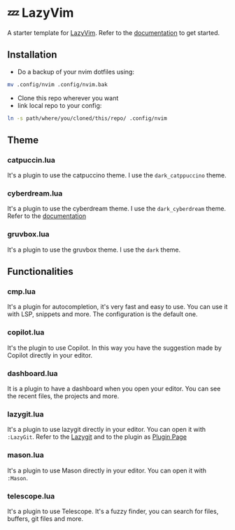 # 💤 LazyVim

A starter template for [LazyVim](https://github.com/LazyVim/LazyVim).
Refer to the [documentation](https://lazyvim.github.io/installation) to get started.

## Installation
- Do a backup of your nvim dotfiles using: 
```Bash
mv .config/nvim .config/nvim.bak
```

- Clone this repo wherever you want
- link local repo to your config: 
```Bash
ln -s path/where/you/cloned/this/repo/ .config/nvim
```

## Theme

### catpuccin.lua

It's a plugin to use the catpuccino theme. I use the `dark_catppuccino` theme.

### cyberdream.lua
It's a plugin to use the cyberdream theme. I use the `dark_cyberdream` theme.
Refer to the [documentation](https://github.com/scottmckendry/cyberdream.nvim)

### gruvbox.lua

It's a plugin to use the gruvbox theme. I use the `dark` theme.

## Functionalities

### cmp.lua

It's a plugin for autocompletion, it's very fast and easy to use. You can use it with LSP, snippets and more.
The configuration is the default one.

### copilot.lua

It's the plugin to use Copilot. In this way you have the suggestion made by Copilot directly in your editor.

### dashboard.lua

It is a plugin to have a dashboard when you open your editor. You can see the recent files, the projects and more.

### lazygit.lua

It's a plugin to use lazygit directly in your editor. You can open it with `:LazyGit`.
Refer to the [Lazygit](https://github.com/jesseduffield/lazygit) and to the plugin as [Plugin Page](https://github.com/kdheepak/lazygit.nvim)
### mason.lua

It's a plugin to use Mason directly in your editor. You can open it with `:Mason`.

### telescope.lua

It's a plugin to use Telescope. It's a fuzzy finder, you can search for files, buffers, git files and more.
